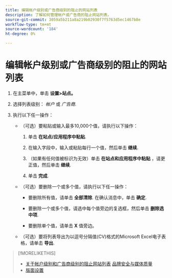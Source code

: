 ```yaml
---
title: 编辑帐户级别或广告商级别的阻止的网站列表
description: 了解如何管理帐户或广告商的阻止网站列表。
source-git-commit: 3059a5b211a8a219b02930f7f5763d5ec1467b8e
workflow-type: tm+mt
source-wordcount: '184'
ht-degree: 0%

---
```


# 编辑帐户级别或广告商级别的阻止的网站列表

1. 在主菜单中，单击 **设置>站点。**

1. 选择列表级别： *帐户* 或 *广告商*.

1. 执行以下任一操作：

   * （可选）要粘贴或输入最多10,000个值，请执行以下操作：

      1. 单击 **在站点/应用程序中粘贴**.

      1. 在输入字段中，输入或粘贴每行一个值，然后单击 **继续**.

      1. （如果有任何值被标识为无效）单击 **在站点和应用程序中粘贴** ，请更正值，然后单击 **继续**.

      1. 单击 **完成**.
   * （可选）要删除一个或多个值，请执行以下任一操作：

      * 要删除所有值，请单击 **全部清除**. 在确认消息中，单击 **确定**.

      * 要删除一个或多个值，请选中每个值旁边的复选框，然后单击 **删除选中项**.

      * 要删除单个值，请单击 **X** 值旁边。
   * （可选）要将列表导出为以逗号分隔值(CV)格式的Microsoft Excel电子表格，请单击 **导出**.



>[!MORELIKETHIS]
>
>* [关于帐户级别和广告商级别的阻止网站列表](/help/dsp/admin/blocked-sites-list-about.md)
   > [品牌安全与媒体质量](/help/dsp/introduction/features/brand-safety-media-quality.md)
>* [版面设置](/help/dsp/campaign-management/placements/placement-settings.md)

